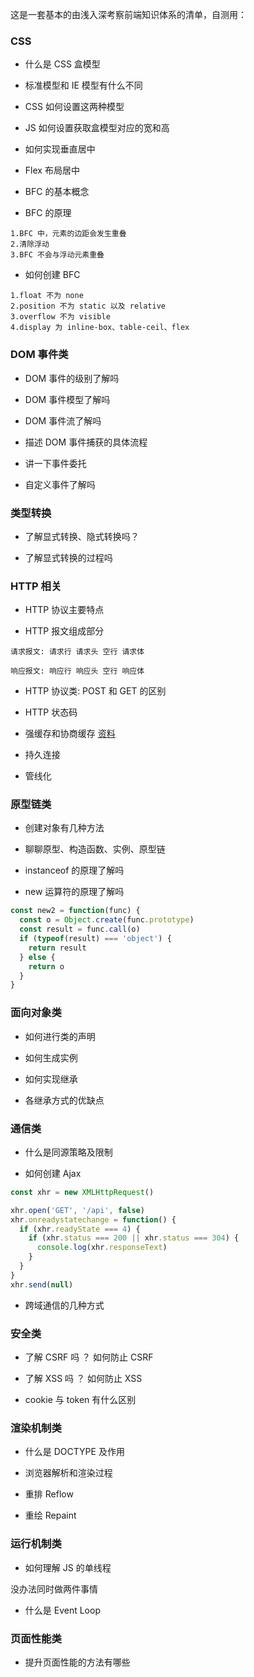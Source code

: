 这是一套基本的由浅入深考察前端知识体系的清单，自测用：

### CSS

* 什么是 CSS 盒模型

* 标准模型和 IE 模型有什么不同

* CSS 如何设置这两种模型

* JS 如何设置获取盒模型对应的宽和高

* 如何实现垂直居中

* Flex 布局居中

* BFC 的基本概念

* BFC 的原理

```
1.BFC 中，元素的边距会发生重叠
2.清除浮动
3.BFC 不会与浮动元素重叠
```

* 如何创建 BFC

```
1.float 不为 none
2.position 不为 static 以及 relative
3.overflow 不为 visible
4.display 为 inline-box、table-ceil、flex
```

### DOM 事件类

* DOM 事件的级别了解吗

* DOM 事件模型了解吗

* DOM 事件流了解吗

* 描述 DOM 事件捕获的具体流程

* 讲一下事件委托

* 自定义事件了解吗

### 类型转换

* 了解显式转换、隐式转换吗？

* 了解显式转换的过程吗

### HTTP 相关

* HTTP 协议主要特点

* HTTP 报文组成部分

```
请求报文: 请求行 请求头 空行 请求体

响应报文: 响应行 响应头 空行 响应体
```

* HTTP 协议类: POST 和 GET 的区别

* HTTP 状态码

* 强缓存和协商缓存 [资料](https://www.cnblogs.com/lyzg/p/5125934.html)

* 持久连接

* 管线化

### 原型链类

* 创建对象有几种方法

* 聊聊原型、构造函数、实例、原型链

* instanceof 的原理了解吗

* new 运算符的原理了解吗

```js
const new2 = function(func) {
  const o = Object.create(func.prototype)
  const result = func.call(o)
  if (typeof(result) === 'object') {
    return result
  } else {
    return o
  }
}
```

### 面向对象类

* 如何进行类的声明

* 如何生成实例

* 如何实现继承

* 各继承方式的优缺点

### 通信类

* 什么是同源策略及限制

* 如何创建 Ajax

```js
const xhr = new XMLHttpRequest()

xhr.open('GET', '/api', false)
xhr.onreadystatechange = function() {
  if (xhr.readyState === 4) {
    if (xhr.status === 200 || xhr.status === 304) {
      console.log(xhr.responseText)
    }
  }
}
xhr.send(null)
```

* 跨域通信的几种方式

### 安全类

* 了解 CSRF 吗 ？ 如何防止 CSRF

* 了解 XSS 吗 ？ 如何防止 XSS

* cookie 与 token 有什么区别

### 渲染机制类

* 什么是 DOCTYPE 及作用

* 浏览器解析和渲染过程

* 重排 Reflow

* 重绘 Repaint

### 运行机制类

* 如何理解 JS 的单线程

没办法同时做两件事情

* 什么是 Event Loop

### 页面性能类

* 提升页面性能的方法有哪些